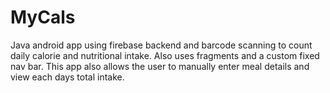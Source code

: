 # MyCals
Java android app using firebase backend and barcode scanning to count daily calorie and nutritional intake. 
Also uses fragments and a custom fixed nav bar. This app also allows the user to manually enter meal details and view each days total intake.

